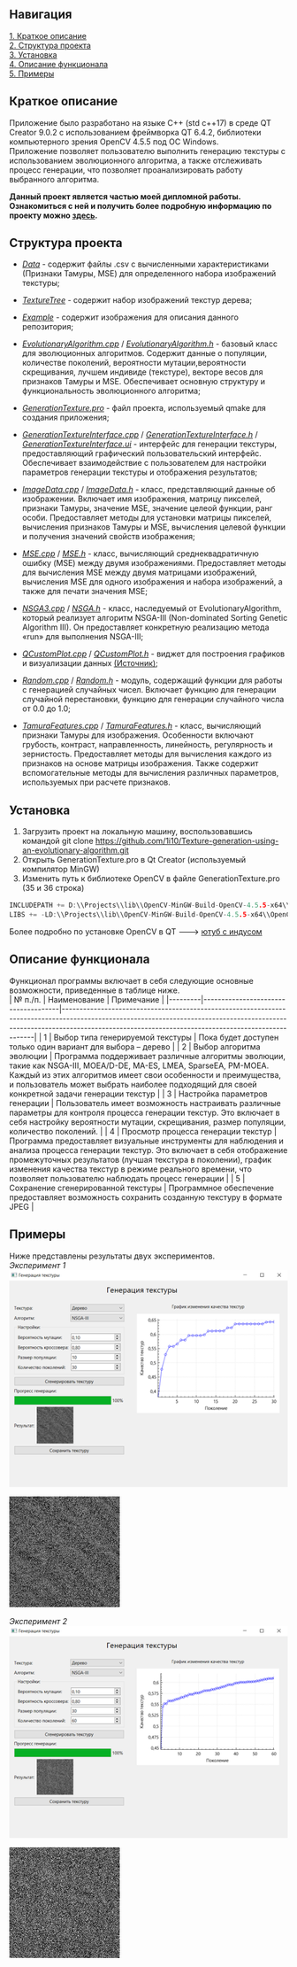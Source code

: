 ## Навигация   
[1. Краткое описание](#Description)  
[2. Структура проекта](#Structure)  
[3. Установка](#Installation)  
[4. Описание функционала](#FunctionalDescription)  
[5. Примеры](#Example)   

<a name="Description"><h2>Краткое описание</h2></a>
Приложение было разработано на языке C++ (std c++17) в среде QT Creator 9.0.2 с использованием фреймворка QT 6.4.2, библиотеки компьютерного зрения OpenCV 4.5.5 под ОС Windows.  
Приложение позволяет пользователю выполнить генерацию текстуры с использованием эволюционного алгоритма, а также отслеживать процесс генерации, что позволяет проанализировать работу выбранного алгоритма.  
  
**Данный проект является частью моей дипломной работы. Ознакомиться с ней и получить более подробную информацию по проекту можно [здесь](https://drive.google.com/file/d/10iDUbzhwNAOBEf9riqyyyjMus497zyBn/view?usp=sharing).**
  
<a name="Structure"><h2>Структура проекта</h2></a> 
 
* [*Data*](https://github.com/1i10/Texture-generation-using-an-evolutionary-algorithm/tree/main/Data) -  содержит файлы .csv с вычисленными характеристиками (Признаки Тамуры, MSE) для определенного набора изображений текстуры;

* [*TextureTree*](https://github.com/1i10/Texture-generation-using-an-evolutionary-algorithm/tree/main/TextureTree) - содержит набор изображений текстур дерева;

* [*Example*](https://github.com/1i10/Texture-generation-using-an-evolutionary-algorithm/tree/main/Example) - содержит изображения для описания данного репозитория;

* [*EvolutionaryAlgorithm.cpp*](https://github.com/1i10/Texture-generation-using-an-evolutionary-algorithm/tree/main/EvolutionaryAlgorithm.cpp) / [*EvolutionaryAlgorithm.h*](https://github.com/1i10/Texture-generation-using-an-evolutionary-algorithm/tree/main/EvolutionaryAlgorithm.h) - базовый класс для эволюционных алгоритмов. Содержит данные о популяции, количестве поколений, вероятности мутации,вероятности скрещивания, лучшем индивиде (текстуре), векторе весов для признаков Тамуры и MSE. Обеспечивает основную структуру и функциональность эволюционного алгоритма;

* [*GenerationTexture.pro*](https://github.com/1i10/Texture-generation-using-an-evolutionary-algorithm/tree/main/GenerationTexture.pro) - файл проекта, используемый qmake для создания приложения;

* [*GenerationTextureInterface.cpp*](https://github.com/1i10/Texture-generation-using-an-evolutionary-algorithm/tree/main/GenerationTextureInterface.cpp) / [*GenerationTextureInterface.h*](https://github.com/1i10/Texture-generation-using-an-evolutionary-algorithm/tree/main/GenerationTextureInterface.h) / [*GenerationTextureInterface.ui*](https://github.com/1i10/Texture-generation-using-an-evolutionary-algorithm/tree/main/GenerationTextureInterface.ui) - интерфейс для генерации текстуры, предоставляющий графический пользовательский интерфейс. Обеспечивает взаимодействие с пользователем для настройки параметров генерации текстуры и отображения результатов;

* [*ImageData.cpp*](https://github.com/1i10/Texture-generation-using-an-evolutionary-algorithm/tree/main/ImageData.cpp) / [*ImageData.h*](https://github.com/1i10/Texture-generation-using-an-evolutionary-algorithm/tree/main/ImageData.h) - класс, представляющий данные об изображении. Включает имя изображения, матрицу пикселей, признаки Тамуры, значение MSE, значение целеой функции, ранг особи. Предоставляет методы для установки матрицы пикселей, вычисления признаков Тамуры и MSE, вычисления целевой функции и получения значений свойств изображения;

* [*MSE.cpp*](https://github.com/1i10/Texture-generation-using-an-evolutionary-algorithm/tree/main/MSE.cpp) / [*MSE.h*](https://github.com/1i10/Texture-generation-using-an-evolutionary-algorithm/tree/main/MSE.h) - класс, вычисляющий среднеквадратичную ошибку (MSE) между двумя изображениями. Предоставляет методы для вычисления MSE между двумя матрицами изображений, вычисления MSE для одного изображения и набора изображений, а также для печати значения MSE;

* [*NSGA3.cpp*](https://github.com/1i10/Texture-generation-using-an-evolutionary-algorithm/tree/main/NSGA3.cpp) / [*NSGA.h*](https://github.com/1i10/Texture-generation-using-an-evolutionary-algorithm/tree/main/NSGA3.h) - класс, наследуемый от EvolutionaryAlgorithm, который реализует алгоритм NSGA-III (Non-dominated Sorting Genetic Algorithm III). Он предоставляет конкретную реализацию метода «run» для выполнения NSGA-III;

* [*QCustomPlot.cpp*](https://github.com/1i10/Texture-generation-using-an-evolutionary-algorithm/tree/main/QCustomPlot.cpp) / [*QCustomPlot.h*](https://github.com/1i10/Texture-generation-using-an-evolutionary-algorithm/tree/main/QCustomPlot.h) - виджет для построения графиков и визуализации данных [(Источник)](https://www.qcustomplot.com/);

* [*Random.cpp*](https://github.com/1i10/Texture-generation-using-an-evolutionary-algorithm/tree/main/Random.cpp) / [*Random.h*](https://github.com/1i10/Texture-generation-using-an-evolutionary-algorithm/tree/main/Random.h) - модуль, содержащий функции для работы с генерацией случайных чисел. Включает функцию для генерации случайной перестановки, функцию для генерации случайного числа от 0.0 до 1.0;

* [*TamuraFeatures.cpp*](https://github.com/1i10/Texture-generation-using-an-evolutionary-algorithm/tree/main/TamuraFeatures.cpp) / [*TamuraFeatures.h*](https://github.com/1i10/Texture-generation-using-an-evolutionary-algorithm/tree/main/TamuraFeatures.h) - класс, вычисляющий признаки Тамуры для изображения. Особенности включают грубость, контраст, направленность, линейность, регулярность и зернистость. Предоставляет методы для вычисления каждого из признаков на основе матрицы изображения. Также содержит вспомогательные методы для вычисления различных параметров, используемых при расчете признаков.
  
<a name="Installation"><h2>Установка</h2></a>
  
1. Загрузить проект на локальную машину, воспользовавшись командой git clone https://github.com/1i10/Texture-generation-using-an-evolutionary-algorithm.git  
2. Открыть GenerationTexture.pro в Qt Creator (используемый компилятор MinGW) 
3. Изменить путь к библиотеке OpenCV в файле GenerationTexture.pro (35 и 36 строка)
```c++
INCLUDEPATH += D:\\Projects\\lib\\OpenCV-MinGW-Build-OpenCV-4.5.5-x64\\OpenCV-MinGW-Build-OpenCV-4.5.5-x64\\include 
LIBS += -LD:\\Projects\\lib\\OpenCV-MinGW-Build-OpenCV-4.5.5-x64\\OpenCV-MinGW-Build-OpenCV-4.5.5-x64\\x64\\mingw\\bin \
```
Более подробно по установке OpenCV в QT ---> [ютуб с индусом](https://youtu.be/ZOSu-2Oju-A)

<a name="FunctionalDescription"><h2>Описание функционала</h2></a>
  
Функционал программы включает в себя следующие основные возможности, приведенные в таблице ниже.  
| № п./п. | Наименование                        | Примечание                                                                                                                                                                                                                        |
|---------|-------------------------------------|----------------------------------------------------------------------------------------------------------------------------------------------------------------------------------------------------------------------------------|
| 1       | Выбор типа генерируемой текстуры    | Пока будет доступен только один вариант для выбора – дерево                                                                                                                                                                      |
| 2       | Выбор алгоритма эволюции            | Программа поддерживает различные алгоритмы эволюции, такие как NSGA-III, MOEA/D-DE, MA-ES, LMEA, SparseEA, PM-MOEA. Каждый из этих алгоритмов имеет свои особенности и преимущества, и пользователь может выбрать наиболее подходящий для своей конкретной задачи генерации текстур |
| 3       | Настройка параметров генерации       | Пользователь имеет возможность настраивать различные параметры для контроля процесса генерации текстур. Это включает в себя настройку вероятности мутации, скрещивания, размер популяции, количество поколений.                     |
| 4       | Просмотр процесса генерации текстур | Программа предоставляет визуальные инструменты для наблюдения и анализа процесса генерации текстур. Это включает в себя отображение промежуточных результатов (лучшая текстура в поколении), график изменения качества текстур в режиме реального времени, что позволяет пользователю наблюдать процесс генерации |
| 5       | Сохранение сгенерированной текстуры | Программное обеспечение предоставляет возможность сохранить созданную текстуру в формате JPEG                                                                                                                                   |
  
<a name="Example"><h2>Примеры</h2></a>
  
Ниже представлены результаты двух экспериментов.  
*Эксперимент 1*  
![Результат эксперимента 1](https://github.com/1i10/Texture-generation-using-an-evolutionary-algorithm/blob/main/Example/Experiment1.png)  

![Сгенерированная текстура](https://github.com/1i10/Texture-generation-using-an-evolutionary-algorithm/blob/main/Example/Texture1.jpg)  
  
*Эксперимент 2*  
![Результат эксперимента 2](https://github.com/1i10/Texture-generation-using-an-evolutionary-algorithm/blob/main/Example/Experiment2.png)  

![Сгенерированная текстура](https://github.com/1i10/Texture-generation-using-an-evolutionary-algorithm/blob/main/Example/Texture2.jpg)  
